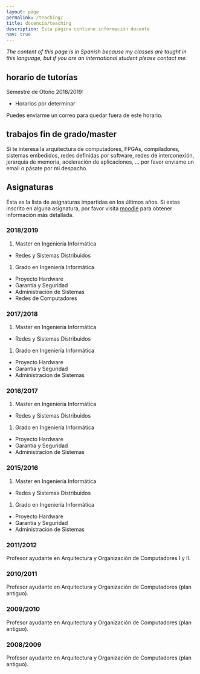 ```yaml
---
layout: page
permalink: /teaching/
title: docencia/teaching
description: Esta página contiene información docente
nav: true
---
```


*The content of this page is in Spanish because my classes are taught in this
language, but if you are an international student please contact me.*

## horario de tutorías

Semestre de Otoño 2018/2019:
* Horarios por determinar

Puedes enviarme un correo para quedar fuera de este horario.

## trabajos fin de grado/master

Si te interesa la arquitectura de computadores, FPGAs, compiladores, sistemas
embedidos, redes definidas por software, redes de interconexión, jerarquía de memoria,
aceleración de aplicaciones, ... por favor enviame un email o pásate por mi despacho.

## Asignaturas

Esta es la lista de asignaturas impartidas en los últimos años. Si estas inscrito
en alguna asignatura, por favor visita [moodle](https://moodle2.unizar.es/add/) para obtener información más detallada.

### 2018/2019

1. Master en Ingeniería Informática
* Redes y Sistemas Distribuidos

1. Grado en Ingeniería Informática
* Proyecto Hardware
* Garantía y Seguridad
* Administración de Sistemas
* Redes de Computadores

### 2017/2018

1. Master en Ingeniería Informática
* Redes y Sistemas Distribuidos

1. Grado en Ingeniería Informática
* Proyecto Hardware
* Garantía y Seguridad
* Administración de Sistemas

### 2016/2017

1. Master en Ingeniería Informática
* Redes y Sistemas Distribuidos

1. Grado en Ingeniería Informática
* Proyecto Hardware
* Garantía y Seguridad
* Administración de Sistemas

### 2015/2016

1. Master en Ingeniería Informática
* Redes y Sistemas Distribuidos

1. Grado en Ingeniería Informática
* Proyecto Hardware
* Garantía y Seguridad
* Administración de Sistemas

### 2011/2012

Profesor ayudante en Arquitectura y Organización de Computadores I y II.

### 2010/2011

Profesor ayudante en Arquitectura y Organización de Computadores (plan antiguo).

### 2009/2010

Profesor ayudante en Arquitectura y Organización de Computadores (plan antiguo).

### 2008/2009

Profesor ayudante en Arquitectura y Organización de Computadores (plan antiguo).
